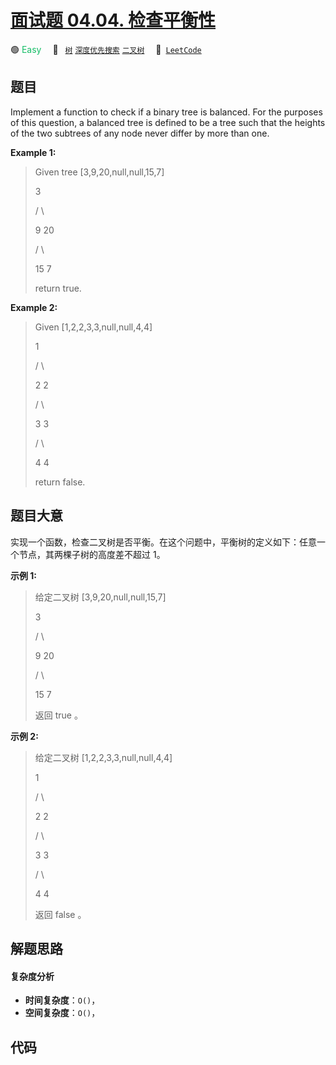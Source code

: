 # [面试题 04.04. 检查平衡性](https://leetcode.cn/problems/check-balance-lcci)

🟢 <font color=#15bd66>Easy</font>&emsp; 🔖&ensp; [`树`](/outline/tag/tree.md) [`深度优先搜索`](/outline/tag/depth-first-search.md) [`二叉树`](/outline/tag/binary-tree.md)&emsp; 🔗&ensp;[`LeetCode`](https://leetcode.cn/problems/check-balance-lcci)

## 题目

Implement a function to check if a binary tree is balanced. For the purposes
of this question, a balanced tree is defined to be a tree such that the
heights of the two subtrees of any node never differ by more than one.

  
**Example 1:**

> 
> 
> 
> 
> 
> Given tree [3,9,20,null,null,15,7]
> 
> > 
> 3
> 
>    / \
> 
>   9  20
> 
> > 
> /  \
> 
>    15   7
> 
> return true.

**Example 2:**

> 
> 
> 
> 
> 
> Given [1,2,2,3,3,null,null,4,4]
> 
> > 
>   1
> 
> > 
>  / \
> 
> > 
> 2   2
> 
>    / \
> 
>   3   3
> 
>  / \
> 
> 4   4
> 
> return false.




## 题目大意

实现一个函数，检查二叉树是否平衡。在这个问题中，平衡树的定义如下：任意一个节点，其两棵子树的高度差不超过 1。

  
**示例 1:**

> 
> 
> 
> 
> 
> 给定二叉树 [3,9,20,null,null,15,7]  
> 
> > 
> 3  
> 
>    / \  
> 
>   9  20  
> 
> > 
> /  \  
> 
>    15   7  
> 
> 返回 true 。

**示例 2:**  

> 
> 
> 
> 
> 
> 给定二叉树 [1,2,2,3,3,null,null,4,4]  
> 
> > 
>   1  
> 
> > 
>  / \  
> 
> > 
> 2   2  
> 
>    / \  
> 
>   3   3  
> 
>  / \  
> 
> 4   4  
> 
> 返回 false 。


## 解题思路

#### 复杂度分析

- **时间复杂度**：`O()`，
- **空间复杂度**：`O()`，

## 代码

```javascript

```
